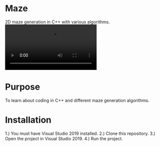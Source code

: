 # Maze
2D maze generation in C++ with various algorithms.
![Demo](https://github.com/jbcallv/Maze/smallMaze.mp4)

# Purpose
To learn about coding in C++ and different maze generation algorithms.

# Installation
1.) You must have Visual Studio 2019 installed.
2.) Clone this repository.
3.) Open the project in Visual Studio 2019.
4.) Run the project.
